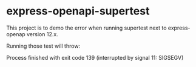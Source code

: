 # express-openapi-supertest

This project is to demo the error when running supertest next to express-openap version 12.x.

Running those test will throw: 

Process finished with exit code 139 (interrupted by signal 11: SIGSEGV)
